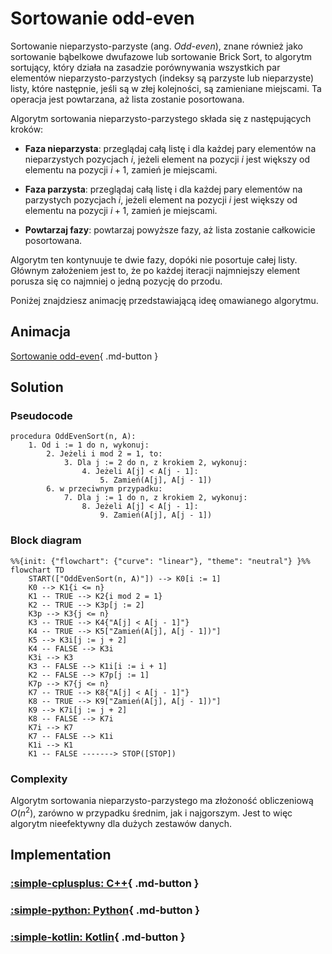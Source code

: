 # Sortowanie odd-even

Sortowanie nieparzysto-parzyste (ang. *Odd-even*), znane również jako sortowanie bąbelkowe dwufazowe lub sortowanie Brick Sort, to algorytm sortujący, który działa na zasadzie porównywania wszystkich par elementów nieparzysto-parzystych (indeksy są parzyste lub nieparzyste) listy, które następnie, jeśli są w złej kolejności, są zamieniane miejscami. Ta operacja jest powtarzana, aż lista zostanie posortowana.

Algorytm sortowania nieparzysto-parzystego składa się z następujących kroków:

- **Faza nieparzysta**: przeglądaj całą listę i dla każdej pary elementów na nieparzystych pozycjach $i$, jeżeli element na pozycji $i$ jest większy od elementu na pozycji $i+1$, zamień je miejscami.

- **Faza parzysta**: przeglądaj całą listę i dla każdej pary elementów na parzystych pozycjach $i$, jeżeli element na pozycji $i$ jest większy od elementu na pozycji $i+1$, zamień je miejscami.

- **Powtarzaj fazy**: powtarzaj powyższe fazy, aż lista zostanie całkowicie posortowana.

Algorytm ten kontynuuje te dwie fazy, dopóki nie posortuje całej listy. Głównym założeniem jest to, że po każdej iteracji najmniejszy element porusza się co najmniej o jedną pozycję do przodu.

Poniżej znajdziesz animację przedstawiającą ideę omawianego algorytmu.

## Animacja

[Sortowanie odd-even](https://blackbat13.github.io/visul2/sorting/odd_even_sort/#array=%5B6%2C5%2C3%2C1%2C8%2C7%2C2%2C4%5D){ .md-button }

## Solution

### Pseudocode

```
procedura OddEvenSort(n, A):
    1. Od i := 1 do n, wykonuj:
        2. Jeżeli i mod 2 = 1, to:
            3. Dla j := 2 do n, z krokiem 2, wykonuj:
                4. Jeżeli A[j] < A[j - 1]:
                    5. Zamień(A[j], A[j - 1])
        6. w przeciwnym przypadku:
            7. Dla j := 1 do n, z krokiem 2, wykonuj:
                8. Jeżeli A[j] < A[j - 1]:
                    9. Zamień(A[j], A[j - 1])
```

### Block diagram

```mermaid
%%{init: {"flowchart": {"curve": "linear"}, "theme": "neutral"} }%%
flowchart TD
    START(["OddEvenSort(n, A)"]) --> K0[i := 1]
    K0 --> K1{i <= n}
    K1 -- TRUE --> K2{i mod 2 = 1}
    K2 -- TRUE --> K3p[j := 2]
    K3p --> K3{j <= n}
    K3 -- TRUE --> K4{"A[j] < A[j - 1]"}
    K4 -- TRUE --> K5["Zamień(A[j], A[j - 1])"]
    K5 --> K3i[j := j + 2]
    K4 -- FALSE --> K3i
    K3i --> K3
    K3 -- FALSE --> K1i[i := i + 1]
    K2 -- FALSE --> K7p[j := 1]
    K7p --> K7{j <= n}
    K7 -- TRUE --> K8{"A[j] < A[j - 1]"}
    K8 -- TRUE --> K9["Zamień(A[j], A[j - 1])"]
    K9 --> K7i[j := j + 2]
    K8 -- FALSE --> K7i
    K7i --> K7
    K7 -- FALSE --> K1i
    K1i --> K1
    K1 -- FALSE -------> STOP([STOP])
```

### Complexity

Algorytm sortowania nieparzysto-parzystego ma złożoność obliczeniową $O(n^2)$, zarówno w przypadku średnim, jak i najgorszym. Jest to więc algorytm nieefektywny dla dużych zestawów danych.

## Implementation

### [:simple-cplusplus: C++](../../programming/c++/algorithms/sorting/odd-even-sort.md){ .md-button }

### [:simple-python: Python](../../programming/python/algorithms/sorting/odd-even-sort.md){ .md-button }

### [:simple-kotlin: Kotlin](../../programming/kotlin/algorithms/sorting/odd-even-sort.md){ .md-button }
